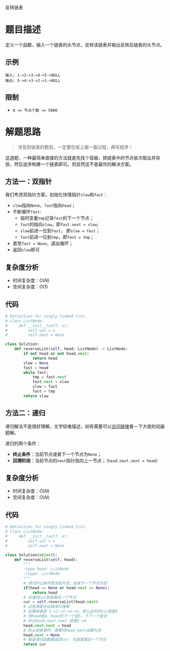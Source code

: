 反转链表

# 题目描述

定义一个函数，输入一个链表的头节点，反转该链表并输出反转后链表的头节点。

## 示例

```
输入: 1->2->3->4->5->NULL
输出: 5->4->3->2->1->NULL
```

## 限制

- `0 <= 节点个数 <= 5000`

# 解题思路

> 涉及到链表的题目，一定要在纸上画一画过程，再写程序！

这道题，一种最简单直接的方法就是先找个容器，把链表中的节点依次取出并存放，然后逆序构建一个链表即可。但显然这不是最优的解决方案。

## 方法一：双指针

我们考虑双指针方案，初始化快慢指针`slow`和`fast`：

- `slow`指向`None`，`fast`指向`head`；
- 不断循环`fast`:
  - 临时变量`tmp`记录`fast`的下一个节点；
  - `fast`的指向`slow`，即`fast.next = slow`;
  - `slow`前进一位到`fast`， 即`slow = fast`；
  - `fast`前进一位到`tmp`，即`fast = tmp`；
- 直至`fast = None`，退出循环；
- 返回`slow`即可

## 复杂度分析

- 时间复杂度：$O(N)$
- 空间复杂度：$O(1)$

## 代码

```python
# Definition for singly-linked list.
# class ListNode:
#     def __init__(self, x):
#         self.val = x
#         self.next = None

class Solution:
    def reverseList(self, head: ListNode) -> ListNode:
        if not head or not head.next:
            return head
        slow = None
        fast = head
        while fast:
            tmp = fast.next
            fast.next = slow
            slow = fast
            fast = tmp
        return slow
```

## 方法二：递归

递归解法不是很好理解，文字较难描述，如有需要可以[访问链接](https://leetcode-cn.com/problems/fan-zhuan-lian-biao-lcof/solution/dong-hua-yan-shi-duo-chong-jie-fa-206-fan-zhuan-li/)看一下大佬的动画题解。

递归的两个条件：

- **终止条件**：当前节点或者下一个节点为`None`；
- **回溯阶段**：当前节点的`next`指针指向上一节点；（`head.next.next = head`）

## 复杂度分析

- 时间复杂度：$O(N)$
- 空间复杂度：$O(N)$

## 代码

```python
# Definition for singly-linked list.
# class ListNode:
#     def __init__(self, x):
#         self.val = x
#         self.next = None

class Solution(object):
	def reverseList(self, head):
		"""
		:type head: ListNode
		:rtype: ListNode
		"""
		# 递归终止条件是当前为空，或者下一个节点为空
		if(head == None or head.next == None):
			return head
		# 这里的cur就是最后一个节点
		cur = self.reverseList(head.next)
		# 这里请配合动画演示理解
		# 如果链表是 1->2->3->4->5，那么此时的cur就是5
		# 而head是4，head的下一个是5，下下一个是空
		# 所以head.next.next 就是5->4
		head.next.next = head
		# 防止链表循环，需要将head.next设置为空
		head.next = None
		# 每层递归函数都返回cur，也就是最后一个节点
		return cur
```

